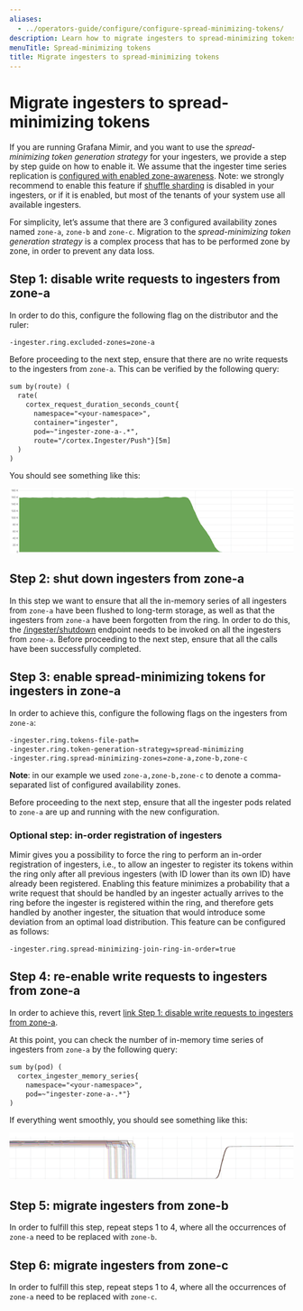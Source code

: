 ```yaml
---
aliases:
  - ../operators-guide/configure/configure-spread-minimizing-tokens/
description: Learn how to migrate ingesters to spread-minimizing tokens.
menuTitle: Spread-minimizing tokens
title: Migrate ingesters to spread-minimizing tokens
---
```


# Migrate ingesters to spread-minimizing tokens

If you are running Grafana Mimir, and you want to use the _spread-minimizing token generation strategy_ for your ingesters, we provide a step by step guide on how to enable it. We assume that the ingester time series replication is [configured with enabled zone-awareness](https://grafana.com/docs/mimir/latest/configure/configure-zone-aware-replication/#configuring-ingester-time-series-replication). Note: we strongly recommend to enable this feature if [shuffle sharding](https://grafana.com/docs/mimir/latest/configure/configure-shuffle-sharding/#ingesters-shuffle-sharding) is disabled in your ingesters, or if it is enabled, but most of the tenants of your system use all available ingesters.

For simplicity, let’s assume that there are 3 configured availability zones named `zone-a`, `zone-b` and `zone-c`. Migration to the _spread-minimizing token generation strategy_ is a complex process that has to be performed zone by zone, in order to prevent any data loss.

## Step 1: disable write requests to ingesters from zone-a

In order to do this, configure the following flag on the distributor and the ruler:

```
-ingester.ring.excluded-zones=zone-a
```

Before proceeding to the next step, ensure that there are no write requests to the ingesters from `zone-a`. This can be verified by the following query:

```
sum by(route) (
  rate(
    cortex_request_duration_seconds_count{
      namespace="<your-namespace>",
      container="ingester",
      pod=~"ingester-zone-a-.*",
      route="/cortex.Ingester/Push"}[5m]
  )
)
```

You should see something like this:

![No More Write Requests](no-more-write-requests.png)

## Step 2: shut down ingesters from zone-a

In this step we want to ensure that all the in-memory series of all ingesters from `zone-a` have been flushed to long-term storage, as well as that the ingesters from `zone-a` have been forgotten from the ring. In order to do this, the [/ingester/shutdown](https://github.com/grafana/mimir/blob/main/docs/sources/mimir/references/http-api/index.md#shutdown) endpoint needs to be invoked on all the ingesters from `zone-a`. Before proceeding to the next step, ensure that all the calls have been successfully completed.

## Step 3: enable spread-minimizing tokens for ingesters in zone-a

In order to achieve this, configure the following flags on the ingesters from `zone-a`:

```
-ingester.ring.tokens-file-path=
-ingester.ring.token-generation-strategy=spread-minimizing
-ingester.ring.spread-minimizing-zones=zone-a,zone-b,zone-c
```

**Note**: in our example we used `zone-a,zone-b,zone-c` to denote a comma-separated list of configured availability zones.

Before proceeding to the next step, ensure that all the ingester pods related to `zone-a` are up and running with the new configuration.

### Optional step: in-order registration of ingesters

Mimir gives you a possibility to force the ring to perform an in-order registration of ingesters, i.e., to allow an ingester to register its tokens within the ring only after all previous ingesters (with ID lower than its own ID) have already been registered. Enabling this feature minimizes a probability that a write request that should be handled by an ingester actually arrives to the ring before the ingester is registered within the ring, and therefore gets handled by another ingester, the situation that would introduce some deviation from an optimal load distribution. This feature can be configured as follows:

```
-ingester.ring.spread-minimizing-join-ring-in-order=true
```

## Step 4: re-enable write requests to ingesters from zone-a

In order to achieve this, revert [link Step 1: disable write requests to ingesters from zone-a](#step-1-disable-write-requests-to-ingesters-from-zone-a).

At this point, you can check the number of in-memory time series of ingesters from `zone-a` by the following query:

```
sum by(pod) (
  cortex_ingester_memory_series{
    namespace="<your-namespace>",
    pod=~"ingester-zone-a-.*"}
)
```

If everything went smoothly, you should see something like this:

![Successful migration of ingesters from a zone](migration-of-a-zone.png)

## Step 5: migrate ingesters from zone-b

In order to fulfill this step, repeat steps 1 to 4, where all the occurrences of `zone-a` need to be replaced with `zone-b`.

## Step 6: migrate ingesters from zone-c

In order to fulfill this step, repeat steps 1 to 4, where all the occurrences of `zone-a` need to be replaced with `zone-c`.
